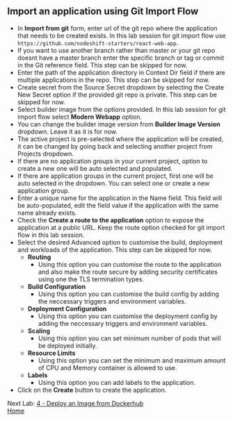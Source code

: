 ## Import an application using Git Import Flow

- In **Import from git** form, enter url of the git repo where the application that needs to be created exists. In this lab session for git import flow use `https://github.com/nodeshift-starters/react-web-app`.
- If you want to use another branch rather than master or your git repo doesnt have a master branch enter the specific branch or tag or commit in the Git reference field. This step can be skipped for now.
- Enter the path of the application directory in Context Dir field if there are multiple applications in the repo. This step can be skipped for now.
- Create secret from the Source Secret dropdown by selecting the Create New Secret option if the provided git repo is private. This step can be skipped for now.
- Select builder image from the options provided. In this lab session for git import flow select **Modern Webapp** option.
- You can change the builder image version from **Builder Image Version** dropdown. Leave it as it is for now.
- The active project is pre-selected where the application will be created, it can be changed by going back and selecting another project from Projects dropdown.
- If there are no application groups in your current project, option to create a new one will be auto selected and populated.
- If there are application groups in the current project, first one will be auto selected in the dropdown. You can select one or create a new application group.
- Enter a unique name for the application in the Name field. This field will be auto-populated, edit the field value if the application with the same name already exists.
- Check the **Create a route to the application** option to expose the application at a public URL. Keep the route option checked for git import flow in this lab session.
- Select the desired Advanced option to customise the build, deployment and workloads of the application. This step can be skipped for now.
   - **Routing** 
     - Using this option you can customise the route to the application and also make the route secure by adding security certificates using one the TLS termination types.
   - **Build Configuration**
     - Using this option you can customise the build config by adding the neccessary triggers and environment variables.
   - **Deployment Configuration**
     - Using this option you can customise the deployment config by adding the neccessary triggers and environment variables.
   - **Scaling**
     - Using this option you can set minimum number of pods that will be deployed initially.
   - **Resource Limits**
     - Using this option you can set the minimum and maximum amount of CPU and Memory container is allowed to use.
   - **Labels**
     - Using this option you can add labels to the application.
- Click on the **Create** button to create the application.


Next Lab: [4 - Deploy an Image from Dockerhub](./deploy-image.md)<br>
[Home](./README.md)
